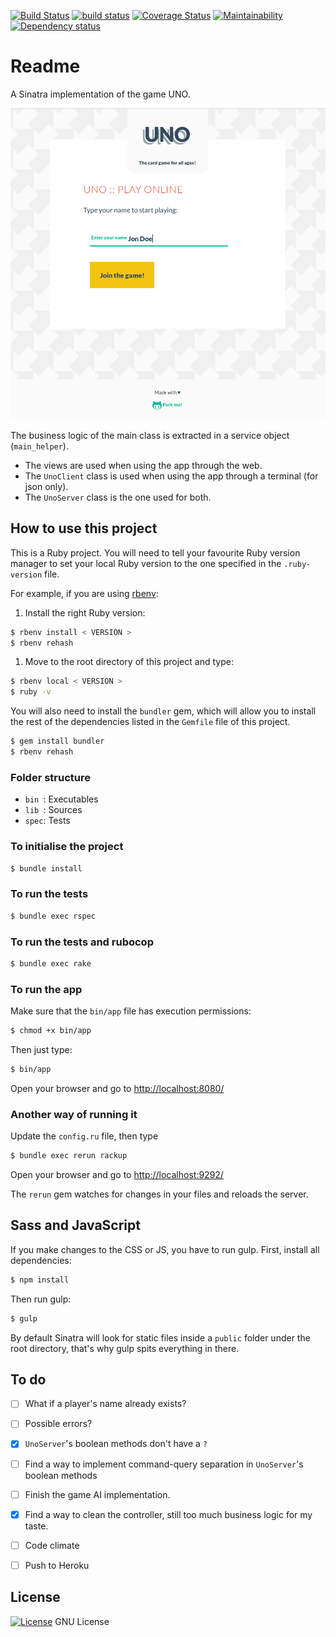 [![Build Status](https://travis-ci.org/octopusinvitro/uno.svg?branch=master)](https://travis-ci.org/octopusinvitro/uno)
[![build status](https://gitlab.com/octopusinvitro/uno/badges/master/build.svg)](https://gitlab.com/octopusinvitro/uno/commits/master)
[![Coverage Status](https://coveralls.io/repos/github/octopusinvitro/uno/badge.svg?branch=master)](https://coveralls.io/github/octopusinvitro/uno?branch=master)
[![Maintainability](https://api.codeclimate.com/v1/badges/c1543d06c03b772cf815/maintainability)](https://codeclimate.com/github/octopusinvitro/uno/maintainability)
[![Dependency status](https://badges.depfu.com/badges/fc58073317c29d57335686f49a399e41/overview.svg)](https://depfu.com/github/octopusinvitro/uno?project=Bundler)


# Readme

A Sinatra implementation of the game UNO.

![Screenshot](screenshot.png)

The business logic of the main class is extracted in a service object (`main_helper`).

* The views are used when using the app through the web.
* The `UnoClient` class is used when using the app through a terminal (for json only).
* The `UnoServer` class is the one used for both.


## How to use this project

This is a Ruby project.
You will need to tell your favourite Ruby version manager to set your local Ruby version to the one specified in the `.ruby-version` file.

For example, if you are using [rbenv](https://cbednarski.com/articles/installing-ruby/):

1. Install the right Ruby version:
```bash
$ rbenv install < VERSION >
$ rbenv rehash
```
1. Move to the root directory of this project and type:
```bash
$ rbenv local < VERSION >
$ ruby -v
```

You will also need to install the `bundler` gem, which will allow you to install the rest of the dependencies listed in the `Gemfile` file of this project.

```bash
$ gem install bundler
$ rbenv rehash
```


### Folder structure

* `bin `: Executables
* `lib `: Sources
* `spec`: Tests


### To initialise the project

```bash
$ bundle install
```


### To run the tests

```bash
$ bundle exec rspec
```


### To run the tests and rubocop

```bash
$ bundle exec rake
```


### To run the app

Make sure that the `bin/app` file has execution permissions:

```bash
$ chmod +x bin/app
```

Then just type:

```bash
$ bin/app
```

Open your browser and go to [http://localhost:8080/](http://localhost:8080/)


### Another way of running it

Update the `config.ru` file, then type

```bash
$ bundle exec rerun rackup
```

Open your browser and go to [http://localhost:9292/](http://localhost:9292/)

The `rerun` gem watches for changes in your files and reloads the server.


## Sass and JavaScript

If you make changes to the CSS or JS, you have to run gulp. First, install all dependencies:

```bash
$ npm install
```

Then run gulp:

```bash
$ gulp
```

By default Sinatra will look for static files inside a `public` folder under the root directory, that's why gulp spits everything in there.

## To do

* [ ] What if a player's name already exists?
* [ ] Possible errors?
* [x] `UnoServer`'s boolean methods don't have a `?`
* [ ] Find a way to implement command-query separation in `UnoServer`'s boolean methods
* [ ] Finish the game AI implementation.
* [x] Find a way to clean the controller, still too much business logic for my taste.
* [ ] Code climate
* [ ] Push to Heroku


## License

[![License](https://img.shields.io/badge/gnu-license-green.svg?style=flat)](https://opensource.org/licenses/GPL-2.0)
GNU License
